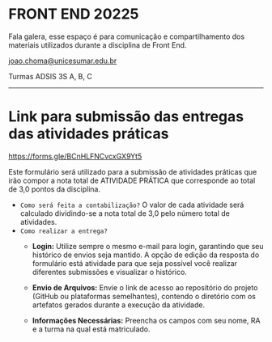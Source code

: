 # FRONT END 20225

Fala galera, esse espaço é para comunicação e compartilhamento dos materiais utilizados durante a disciplina de Front End.

joao.choma@unicesumar.edu.br

Turmas ADSIS 3S A, B, C

----


# Link para submissão das entregas das atividades práticas

https://forms.gle/BCnHLFNCvcxGX9Yt5

Este formulário será utilizado para a submissão de atividades práticas que irão compor a nota total de ATIVIDADE PRÁTICA que corresponde ao total de 3,0 pontos da disciplina.

- `Como será feita a contabilização?`
    O valor de cada atividade será calculado dividindo-se a nota total de 3,0 pelo número total de atividades.
- `Como realizar a entrega?`
    - __Login:__ Utilize sempre o mesmo e-mail para login, garantindo que seu histórico de envios seja mantido. A opção de edição da resposta do formulário está atividade para que seja possível você realizar diferentes submissões e visualizar o histórico.

    - __Envio de Arquivos:__ Envie o link de acesso ao repositório do projeto (GitHub ou plataformas semelhantes), contendo o diretório com os artefatos gerados durante a execução da atividade.

    - __Informações Necessárias:__ Preencha os campos com seu nome, RA e a turma na qual está matriculado.
